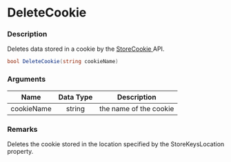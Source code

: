 # DeleteCookie

### Description

Deletes data stored in a cookie by the [StoreCookie ](https://soraco.readme.io/reference/storecookie)API.

```csharp
bool DeleteCookie(string cookieName)
```

### Arguments

| Name       | Data Type | Description            |
| ---------- | :-------: | ---------------------- |
| cookieName |   string  | the name of the cookie |

### Remarks

Deletes the cookie stored in the location specified by the StoreKeysLocation property.
